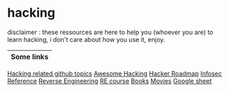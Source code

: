 # hacking

disclaimer : these ressources are here to help you (whoever you are) to learn hacking, i don't care about how you use it, enjoy.

Some links|
----------|
[Hacking related github topics](https://github.com/topics/hacking)
[Awesome Hacking](https://github.com/Hack-with-Github/Awesome-Hacking)
[Hacker Roadmap](https://github.com/sundowndev/hacker-roadmap)
[Infosec Reference](https://github.com/rmusser01/Infosec_Reference)
[Reverse Engineering](https://github.com/wtsxDev/reverse-engineering)
[RE course](https://beginners.re/)
[Books](https://github.com/yeahhub/Hacking-Security-Ebooks)
[Movies](https://github.com/k4m4/movies-for-hackers)
[Google sheet](https://docs.google.com/spreadsheets/d/12bT8APhWsL-P8mBtWCYu4MLftwG1cPmIL25AEBtXDno/edit#gid=937533738)
